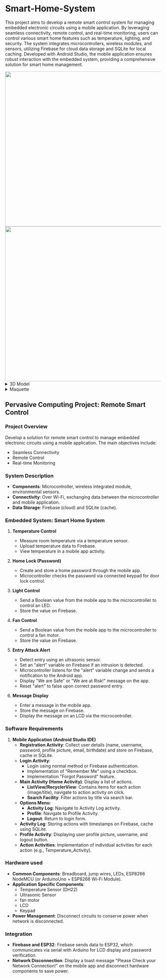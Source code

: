 # Smart-Home-System

This project aims to develop a remote smart control system for managing embedded electronic circuits using a mobile application. By leveraging seamless connectivity, remote control, and real-time monitoring, users can control various smart home features such as temperature, lighting, and security. The system integrates microcontrollers, wireless modules, and sensors, utilizing Firebase for cloud data storage and SQLite for local caching. Developed with Android Studio, the mobile application ensures robust interaction with the embedded system, providing a comprehensive solution for smart home management.

  <img src = "https://github.com/user-attachments/assets/0da1f0e6-30cb-4b59-a000-539721b897e0" width="2100" height="500"/>
  <img src = "https://github.com/user-attachments/assets/67149ade-c550-4458-866f-011296cffb4a" width="2100" height="500"/>

<details>
  <summary>3D Model</summary>
  <p>
    <img src="https://github.com/iamklevy/Smart-Home-System/assets/94145850/5672c042-2992-4b07-9b61-9b5554ca63a9"  width="500"/>
    <img src="https://github.com/iamklevy/Smart-Home-System/assets/94145850/1a5978e2-9941-4cbd-ab57-d2040edd4809"  width="500"/>
    <video src="https://github.com/iamklevy/Smart-Home-System/assets/94145850/cd08469e-bd11-4a1f-84ab-41c220ad1fc4" />
      Your display does not support the video tag. open browser to see the video.
  </p>
</details>

<details>
  <summary>Maquette</summary>
  <p>
    <img src="https://github.com/iamklevy/Smart-Home-System/assets/94145850/b79a3f3a-f2e6-49dd-8464-6641ca4a69e2"  width="500"/>
    <img src="https://github.com/iamklevy/Smart-Home-System/assets/94145850/865ebd61-d0e3-4f13-b5e6-48d7d82bb3c4" width= "500"/>
  </p>
  <p>
    <img src="https://github.com/iamklevy/Smart-Home-System/assets/94145850/48579004-a3dd-4fc0-b7d3-cd1535bc90ab"  width="500"/>
    <img src="https://github.com/iamklevy/Smart-Home-System/assets/94145850/20e3a5c7-1ae9-428d-8c67-ff8a34f011c7"  width="500"/>
  </p>
  <p>
    <a href="https://www.youtube.com/watch?v=LAhoLC1QU5o" target="_blank">
      <img src="https://img.youtube.com/vi/LAhoLC1QU5o/0.jpg" width="500" />
    </a>
  </p>
</details>
      
## Pervasive Computing Project: Remote Smart Control

### Project Overview
Develop a solution for remote smart control to manage embedded electronic circuits using a mobile application. The main objectives include:
- Seamless Connectivity
- Remote Control
- Real-time Monitoring

### System Description
- **Components**: Microcontroller, wireless integrated module, environmental sensors.
- **Connectivity**: Over Wi-Fi, exchanging data between the microcontroller and mobile application.
- **Data Storage**: Firebase (cloud) and SQLite (cache).

### Embedded System: Smart Home System
1. **Temperature Control**
   - Measure room temperature via a temperature sensor.
   - Upload temperature data to Firebase.
   - View temperature in a mobile app activity.

2. **Home Lock (Password)**
   - Create and store a home password through the mobile app.
   - Microcontroller checks the password via connected keypad for door lock control.

3. **Light Control**
   - Send a Boolean value from the mobile app to the microcontroller to control an LED.
   - Store the value on Firebase.

4. **Fan Control**
   - Send a Boolean value from the mobile app to the microcontroller to control a fan motor.
   - Store the value on Firebase.

5. **Entry Attack Alert**
   - Detect entry using an ultrasonic sensor.
   - Set an "alert" variable on Firebase if an intrusion is detected.
   - Microcontroller listens for the "alert" variable change and sends a notification to the Android app.
   - Display "We are Safe" or "We are at Risk!" message on the app.
   - Reset "alert" to false upon correct password entry.

6. **Message Display**
   - Enter a message in the mobile app.
   - Store the message on Firebase.
   - Display the message on an LCD via the microcontroller.

### Software Requirements
1. **Mobile Application (Android Studio IDE)**
   - **Registration Activity**: Collect user details (name, username, password, profile picture, email, birthdate) and store on Firebase, cache in SQLite.
   - **Login Activity**: 
     - Login using normal method or Firebase authentication.
     - Implementation of "Remember Me" using a checkbox.
     - Implementation "Forgot Password" feature.
   - **Main Activity (Home Activity)**: Display a list of actions.
     - **ListView/RecyclerView**: Contains items for each action (image/title), navigate to action activity on click.
     - **Search Facility**: Filter actions by title via search bar.
   - **Options Menu**:
     - **Activity Log**: Navigate to Activity Log activity.
     - **Profile**: Navigate to Profile Activity.
     - **Logout**: Return to login form.
   - **Activity Log**: Storing actions with timestamps on Firebase, cache using SQLite.
   - **Profile Activity**: Displaying user profile picture, username, and logout button.
   - **Action Activities**: Implementation of individual activities for each action (e.g., Temperature_Activity).

### Hardware used
- **Common Components**: Breadboard, jump wires, LEDs, ESP8266 NodeMCU (or ArduinoUno + ESP8266 Wi-Fi Module).
- **Application Specific Components**:
  - Temperature Sensor (DH22)
  - Ultrasonic Sensor
  - fan motor
  - LCD
  - Keypad
- **Power Management**: Disconnect circuits to conserve power when network is disconnected.

### Integration
- **Firebase and ESP32**: Firebase sends data to ESP32, which communicates via serial with Arduino for LCD display and password verification.
- **Network Disconnection**: Display a toast message "Please Check your Network Connection!" on the mobile app and disconnect hardware components to save power.















